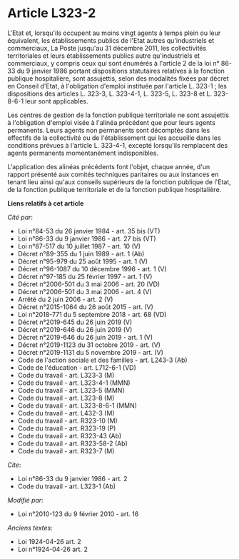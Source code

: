 # Article L323-2

L'Etat et, lorsqu'ils occupent au moins vingt agents à temps plein ou leur équivalent, les établissements publics de l'Etat
autres qu'industriels et commerciaux, La Poste jusqu'au 31 décembre 2011, les collectivités territoriales et leurs
établissements publics autre qu'industriels et commerciaux, y compris ceux qui sont énumérés à l'article 2 de la loi n° 86-33
du 9 janvier 1986 portant dispositions statutaires relatives à la fonction publique hospitalière, sont assujettis, selon des
modalités fixées par décret en Conseil d'Etat, à l'obligation d'emploi instituée par l'article L. 323-1 ; les dispositions
des articles L. 323-3, L. 323-4-1, L. 323-5, L. 323-8 et L. 323-8-6-1 leur sont applicables. 

Les centres de gestion de la fonction publique territoriale ne sont assujettis à l'obligation d'emploi visée à l'alinéa
précédent que pour leurs agents permanents. Leurs agents non permanents sont décomptés dans les effectifs de la collectivité
ou de l'établissement qui les accueille dans les conditions prévues à l'article L. 323-4-1, excepté lorsqu'ils remplacent des
agents permanents momentanément indisponibles.

L'application des alinéas précédents font l'objet, chaque année, d'un rapport présenté aux comités techniques paritaires ou
aux instances en tenant lieu ainsi qu'aux conseils supérieurs de la fonction publique de l'Etat, de la fonction publique
territoriale et de la fonction publique hospitalière.

**Liens relatifs à cet article**

_Cité par_:

  - Loi n°84-53 du 26 janvier 1984 - art. 35 bis (VT)
  - Loi n°86-33 du 9 janvier 1986 - art. 27 bis (VT)
  - Loi n°87-517 du 10 juillet 1987 - art. 10 (V)
  - Décret n°89-355 du 1 juin 1989 - art. 1 (Ab)
  - Décret n°95-979 du 25 août 1995 - art. 1 (V)
  - Décret n°96-1087 du 10 décembre 1996 - art. 1 (V)
  - Décret n°97-185 du 25 février 1997 - art. 1 (V)
  - Décret n°2006-501 du 3 mai 2006 - art. 20 (VD)
  - Décret n°2006-501 du 3 mai 2006 - art. 4 (V)
  - Arrêté du 2 juin 2006 - art. 2 (V)
  - Décret n°2015-1064 du 26 août 2015 - art. (V)
  - Loi n°2018-771 du 5 septembre 2018 - art. 68 (VD)
  - Décret n°2019-645 du 26 juin 2019 (V)
  - Décret n°2019-646 du 26 juin 2019 (V)
  - Décret n°2019-646 du 26 juin 2019 - art. 1 (V)
  - Décret n°2019-1123 du 31 octobre 2019 - art. (V)
  - Décret n°2019-1131 du 5 novembre 2019 - art. (V)
  - Code de l'action sociale et des familles - art. L243-3 (Ab)
  - Code de l'éducation - art. L712-6-1 (VD)
  - Code du travail - art. L323-3 (M)
  - Code du travail - art. L323-4-1 (MMN)
  - Code du travail - art. L323-5 (MMN)
  - Code du travail - art. L323-8 (M)
  - Code du travail - art. L323-8-6-1 (MMN)
  - Code du travail - art. L432-3 (M)
  - Code du travail - art. R323-10 (M)
  - Code du travail - art. R323-19 (P)
  - Code du travail - art. R323-43 (Ab)
  - Code du travail - art. R323-58-2 (Ab)
  - Code du travail - art. R323-7 (M)

_Cite_:

  - Loi n°86-33 du 9 janvier 1986 - art. 2
  - Code du travail - art. L323-1 (Ab)

_Modifié par_:

  - Loi n°2010-123 du 9 février 2010 - art. 16

_Anciens textes_:

  - Loi  1924-04-26 art. 2
  - Loi n°1924-04-26 art. 2
